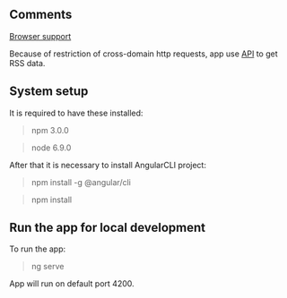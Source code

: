 ## Comments

[Browser support](https://angular.io/guide/browser-support)

Because of restriction of cross-domain http requests, app use [API](https://rss2json.com) to get RSS data.

## System setup

It is required to have these installed:

> npm 3.0.0

> node 6.9.0

After that it is necessary to install AngularCLI project:

> npm install -g @angular/cli

> npm install

## Run the app for local development

To run the app:

> ng serve

App will run on default port 4200.
